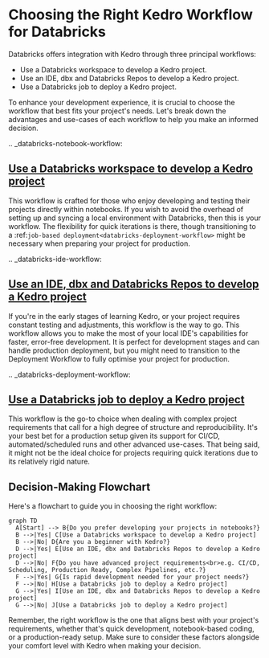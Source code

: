 # Choosing the Right Kedro Workflow for Databricks

Databricks offers integration with Kedro through three principal workflows:

- Use a Databricks workspace to develop a Kedro project.
- Use an IDE, dbx and Databricks Repos to develop a Kedro project.
- Use a Databricks job to deploy a Kedro project.

To enhance your development experience, it is crucial to choose the workflow that best fits your project's needs. Let's break down the advantages and use-cases of each workflow to help you make an informed decision.

.. _databricks-notebook-workflow:

## [Use a Databricks workspace to develop a Kedro project](./databricks_notebooks_development_workflow.md)

This workflow is crafted for those who enjoy developing and testing their projects directly within notebooks. If you wish to avoid the overhead of setting up and syncing a local environment with Databricks, then this is your workflow. The flexibility for quick iterations is there, though transitioning to a :ref:`job-based deployment<databricks-deployment-workflow>` might be necessary when preparing your project for production.

.. _databricks-ide-workflow:

## [Use an IDE, dbx and Databricks Repos to develop a Kedro project](./databricks_ide_development_workflow.md)

If you're in the early stages of learning Kedro, or your project requires constant testing and adjustments, this workflow is the way to go. This workflow allows you to make the most of your local IDE's capabilities for faster, error-free development. It is perfect for development stages and can handle production deployment, but you might need to transition to the Deployment Workflow to fully optimise your project for production.

.. _databricks-deployment-workflow:

## [Use a Databricks job to deploy a Kedro project](./databricks_deployment_workflow.md)

This workflow is the go-to choice when dealing with complex project requirements that call for a high degree of structure and reproducibility. It's your best bet for a production setup given its support for CI/CD, automated/scheduled runs and other advanced use-cases. That being said, it might not be the ideal choice for projects requiring quick iterations due to its relatively rigid nature.

## Decision-Making Flowchart

Here's a flowchart to guide you in choosing the right workflow:

```{mermaid}
graph TD
  A[Start] --> B{Do you prefer developing your projects in notebooks?}
  B -->|Yes| C[Use a Databricks workspace to develop a Kedro project]
  B -->|No| D{Are you a beginner with Kedro?}
  D -->|Yes| E[Use an IDE, dbx and Databricks Repos to develop a Kedro project]
  D -->|No| F{Do you have advanced project requirements<br>e.g. CI/CD, Scheduling, Production Ready, Complex Pipelines, etc.?}
  F -->|Yes| G{Is rapid development needed for your project needs?}
  F -->|No| H[Use a Databricks job to deploy a Kedro project]
  G -->|Yes| I[Use an IDE, dbx and Databricks Repos to develop a Kedro project]
  G -->|No| J[Use a Databricks job to deploy a Kedro project]
```

Remember, the right workflow is the one that aligns best with your project's requirements, whether that's quick development, notebook-based coding, or a production-ready setup. Make sure to consider these factors alongside your comfort level with Kedro when making your decision.
